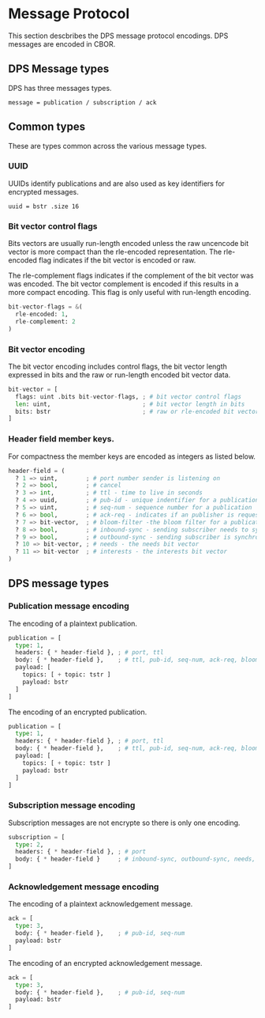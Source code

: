 # Message Protocol
This section descbribes the DPS message protocol encodings. DPS messages are
encoded in CBOR.

## DPS Message types
DPS has three messages types.
~~~~
message = publication / subscription / ack
~~~~
## Common types
These are types common across the various message types.


### UUID
UUIDs identify publications and are also used as key identifiers for encrypted messages.
~~~~
uuid = bstr .size 16
~~~~
### Bit vector control flags
Bits vectors are usually run-length encoded unless the raw uncencode bit vector
is more compact than the rle-encoded representation. The rle-encoded
flag indicates if the bit vector is encoded or raw.

The rle-complement flags indicates if the complement of the bit vector was
was encoded. The bit vector complement is encoded if this results in a more
compact encoding. This flag is only useful with run-length encoding.
~~~~py
bit-vector-flags = &(
  rle-encoded: 1,
  rle-complement: 2
)
~~~~
###  Bit vector encoding
The bit vector encoding includes control flags, the
bit vector length expressed in bits and the raw
or run-length encoded bit vector data.
~~~~py
bit-vector = [
  flags: uint .bits bit-vector-flags, ; # bit vector control flags
  len: uint,                          ; # bit vector length in bits
  bits: bstr                          ; # raw or rle-encoded bit vector
]
~~~~
### Header field member keys.
For compactness the member keys are encoded as integers as listed below.
~~~~py
header-field = (
  ? 1 => uint,        ; # port number sender is listening on
  ? 2 => bool,        ; # cancel
  ? 3 => int,         ; # ttl - time to live in seconds
  ? 4 => uuid,        ; # pub-id - unique indentifier for a publication
  ? 5 => uint,        ; # seq-num - sequence number for a publication
  ? 6 => bool,        ; # ack-req - indicates if an publisher is requesting an acknowledgement
  ? 7 => bit-vector,  ; # bloom-filter -the bloom filter for a publication
  ? 8 => bool,        ; # inbound-sync - sending subscriber needs to synchronize with receiver
  ? 9 => bool,        ; # outbound-sync - sending subscriber is synchronizing with receiver
  ? 10 => bit-vector, ; # needs - the needs bit vector
  ? 11 => bit-vector  ; # interests - the interests bit vector
)
~~~~
## DPS message types

### Publication message encoding
The encoding of a plaintext publication.
~~~~py
publication = [
  type: 1,
  headers: { * header-field }, ; # port, ttl
  body: { * header-field },    ; # ttl, pub-id, seq-num, ack-req, bloom-filter
  payload: [
    topics: [ + topic: tstr ]
    payload: bstr
  ]
]
~~~~
The encoding of an encrypted publication.
~~~~py
publication = [
  type: 1,
  headers: { * header-field }, ; # port, ttl
  body: { * header-field },    ; # ttl, pub-id, seq-num, ack-req, bloom-filter
  payload: [
    topics: [ + topic: tstr ]
    payload: bstr
  ]
]
~~~~
### Subscription message encoding
Subscription messages are not encrypte so there is only one encoding.
~~~~py
subscription = [
  type: 2,
  headers: { * header-field }, ; # port
  body: { * header-field }     ; # inbound-sync, outbound-sync, needs, interests or empty for unlink
]
~~~~
### Acknowledgement message encoding
The encoding of a plaintext acknowledgement message.
~~~~py
ack = [
  type: 3,
  body: { * header-field },    ; # pub-id, seq-num
  payload: bstr
]
~~~~
The encoding of an encrypted acknowledgement message.
~~~~py
ack = [
  type: 3,
  body: { * header-field },    ; # pub-id, seq-num
  payload: bstr
]
~~~~

